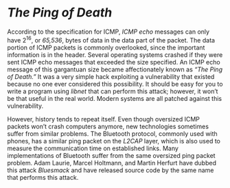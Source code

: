 # *__The Ping of Death__*

According to the specification for ICMP, _ICMP echo_ messages can only have $2^{16}$, or _65,536_, bytes of data in the data part of the packet. The data portion of ICMP packets is commonly overlooked, since the important information is in the header. Several operating systems crashed if they were sent ICMP echo messages that exceeded the size specified. An ICMP echo message of this gargantuan size became affectionately known as _“The Ping of Death.”_ It was a very simple hack exploiting a vulnerability that existed because no one ever considered this possibility. It should be easy for you to write a program using _libnet_ that can perform this attack; however, it won’t be that useful in the real world. Modern systems are all patched against this vulnerability. 

However, history tends to repeat itself. Even though oversized ICMP packets won’t crash computers anymore, new technologies sometimes suffer from similar problems. The Bluetooth protocol, commonly used with phones, has a similar ping packet on the _L2CAP_ layer, which is also used to measure the communication time on established links. Many implementations of Bluetooth suffer from the same oversized ping packet problem. Adam Laurie, Marcel Holtmann, and Martin Herfurt have dubbed this attack _Bluesmack_ and have released source code by the same name that performs this attack.